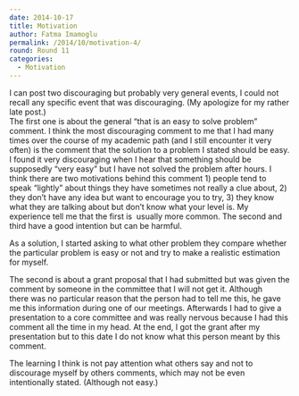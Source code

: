 ```yaml
---
date: 2014-10-17
title: Motivation
author: Fatma Imamoglu
permalink: /2014/10/motivation-4/
round: Round 11
categories:
  - Motivation
---
```

I can post two discouraging but probably very general events, I could not recall any specific event that was discouraging. (My apologize for my rather late post.)  
The first one is about the general &#8220;that is an easy to solve problem&#8221; comment. I think the most discouraging comment to me that I had many times over the course of my academic path (and I still encounter it very often) is the comment that the solution to a problem I stated should be easy. I found it very discouraging when I hear that something should be supposedly &#8220;very easy&#8221; but I have not solved the problem after hours. I think there are two motivations behind this comment 1) people tend to speak &#8220;lightly&#8221; about things they have sometimes not really a clue about, 2) they don&#8217;t have any idea but want to encourage you to try, 3) they know what they are talking about but don&#8217;t know what your level is. My experience tell me that the first is  usually more common. The second and third have a good intention but can be harmful.

As a solution, I started asking to what other problem they compare whether the particular problem is easy or not and try to make a realistic estimation for myself.

The second is about a grant proposal that I had submitted but was given the comment by someone in the committee that I will not get it. Although  
there was no particular reason that the person had to tell me this, he gave me this information during one of our meetings. Afterwards I had to give a presentation to a core committee and was really nervous because I had this comment all the time in my head. At the end, I got the grant after my presentation but to this date I do not know what this person meant by this comment.

The learning I think is not pay attention what others say and not to discourage myself by others comments, which may not be even intentionally stated. (Although not easy.)
